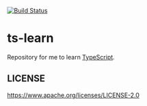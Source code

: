 [![Build Status](https://travis-ci.org/ashwanthkumar/ts-learn.svg?branch=master)](https://travis-ci.org/ashwanthkumar/ts-learn)
# ts-learn
Repository for me to learn [TypeScript](https://www.typescriptlang.org/).

## LICENSE
https://www.apache.org/licenses/LICENSE-2.0
